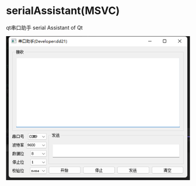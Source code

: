 # serialAssistant(MSVC)
qt串口助手
serial Assistant of Qt

![](https://raw.githubusercontent.com/fly-t/images/main/blog/index-2023-02-16-14-28-51.png)

